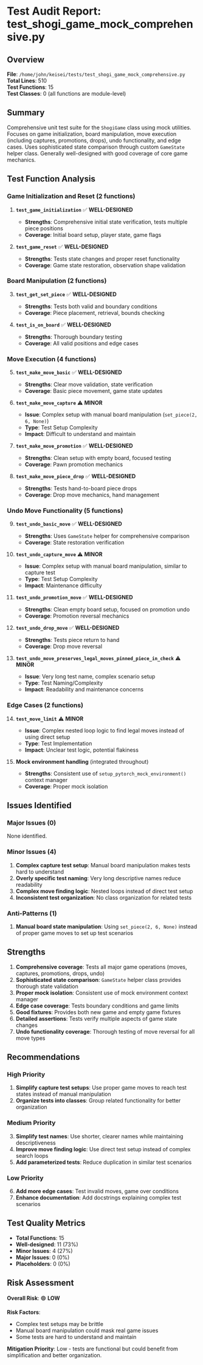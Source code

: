 # Test Audit Report: test_shogi_game_mock_comprehensive.py

## Overview
**File**: `/home/john/keisei/tests/test_shogi_game_mock_comprehensive.py`  
**Total Lines**: 510  
**Test Functions**: 15  
**Test Classes**: 0 (all functions are module-level)  

## Summary
Comprehensive unit test suite for the `ShogiGame` class using mock utilities. Focuses on game initialization, board manipulation, move execution (including captures, promotions, drops), undo functionality, and edge cases. Uses sophisticated state comparison through custom `GameState` helper class. Generally well-designed with good coverage of core game mechanics.

## Test Function Analysis

### Game Initialization and Reset (2 functions)
1. **`test_game_initialization`** ✅ **WELL-DESIGNED**
   - **Strengths**: Comprehensive initial state verification, tests multiple piece positions
   - **Coverage**: Initial board setup, player state, game flags

2. **`test_game_reset`** ✅ **WELL-DESIGNED**
   - **Strengths**: Tests state changes and proper reset functionality
   - **Coverage**: Game state restoration, observation shape validation

### Board Manipulation (2 functions)
3. **`test_get_set_piece`** ✅ **WELL-DESIGNED**
   - **Strengths**: Tests both valid and boundary conditions
   - **Coverage**: Piece placement, retrieval, bounds checking

4. **`test_is_on_board`** ✅ **WELL-DESIGNED**
   - **Strengths**: Thorough boundary testing
   - **Coverage**: All valid positions and edge cases

### Move Execution (4 functions)
5. **`test_make_move_basic`** ✅ **WELL-DESIGNED**
   - **Strengths**: Clear move validation, state verification
   - **Coverage**: Basic piece movement, game state updates

6. **`test_make_move_capture`** ⚠️ **MINOR**
   - **Issue**: Complex setup with manual board manipulation (`set_piece(2, 6, None)`)
   - **Type**: Test Setup Complexity
   - **Impact**: Difficult to understand and maintain

7. **`test_make_move_promotion`** ✅ **WELL-DESIGNED**
   - **Strengths**: Clean setup with empty board, focused testing
   - **Coverage**: Pawn promotion mechanics

8. **`test_make_move_piece_drop`** ✅ **WELL-DESIGNED**
   - **Strengths**: Tests hand-to-board piece drops
   - **Coverage**: Drop move mechanics, hand management

### Undo Move Functionality (5 functions)
9. **`test_undo_basic_move`** ✅ **WELL-DESIGNED**
   - **Strengths**: Uses `GameState` helper for comprehensive comparison
   - **Coverage**: State restoration verification

10. **`test_undo_capture_move`** ⚠️ **MINOR**
    - **Issue**: Complex setup with manual board manipulation, similar to capture test
    - **Type**: Test Setup Complexity
    - **Impact**: Maintenance difficulty

11. **`test_undo_promotion_move`** ✅ **WELL-DESIGNED**
    - **Strengths**: Clean empty board setup, focused on promotion undo
    - **Coverage**: Promotion reversal mechanics

12. **`test_undo_drop_move`** ✅ **WELL-DESIGNED**
    - **Strengths**: Tests piece return to hand
    - **Coverage**: Drop move reversal

13. **`test_undo_move_preserves_legal_moves_pinned_piece_in_check`** ⚠️ **MINOR**
    - **Issue**: Very long test name, complex scenario setup
    - **Type**: Test Naming/Complexity
    - **Impact**: Readability and maintenance concerns

### Edge Cases (2 functions)
14. **`test_move_limit`** ⚠️ **MINOR**
    - **Issue**: Complex nested loop logic to find legal moves instead of using direct setup
    - **Type**: Test Implementation
    - **Impact**: Unclear test logic, potential flakiness

15. **Mock environment handling** (integrated throughout)
    - **Strengths**: Consistent use of `setup_pytorch_mock_environment()` context manager
    - **Coverage**: Proper mock isolation

## Issues Identified

### Major Issues (0)
None identified.

### Minor Issues (4)
1. **Complex capture test setup**: Manual board manipulation makes tests hard to understand
2. **Overly specific test naming**: Very long descriptive names reduce readability
3. **Complex move finding logic**: Nested loops instead of direct test setup
4. **Inconsistent test organization**: No class organization for related tests

### Anti-Patterns (1)
1. **Manual board state manipulation**: Using `set_piece(2, 6, None)` instead of proper game moves to set up test scenarios

## Strengths
1. **Comprehensive coverage**: Tests all major game operations (moves, captures, promotions, drops, undo)
2. **Sophisticated state comparison**: `GameState` helper class provides thorough state validation
3. **Proper mock isolation**: Consistent use of mock environment context manager
4. **Edge case coverage**: Tests boundary conditions and game limits
5. **Good fixtures**: Provides both new game and empty game fixtures
6. **Detailed assertions**: Tests verify multiple aspects of game state changes
7. **Undo functionality coverage**: Thorough testing of move reversal for all move types

## Recommendations

### High Priority
1. **Simplify capture test setups**: Use proper game moves to reach test states instead of manual manipulation
2. **Organize tests into classes**: Group related functionality for better organization

### Medium Priority
3. **Simplify test names**: Use shorter, clearer names while maintaining descriptiveness
4. **Improve move finding logic**: Use direct test setup instead of complex search loops
5. **Add parameterized tests**: Reduce duplication in similar test scenarios

### Low Priority
6. **Add more edge cases**: Test invalid moves, game over conditions
7. **Enhance documentation**: Add docstrings explaining complex test scenarios

## Test Quality Metrics
- **Total Functions**: 15
- **Well-designed**: 11 (73%)
- **Minor Issues**: 4 (27%)
- **Major Issues**: 0 (0%)
- **Placeholders**: 0 (0%)

## Risk Assessment
**Overall Risk**: 🟢 **LOW**

**Risk Factors**:
- Complex test setups may be brittle
- Manual board manipulation could mask real game issues
- Some tests are hard to understand and maintain

**Mitigation Priority**: Low - tests are functional but could benefit from simplification and better organization.
